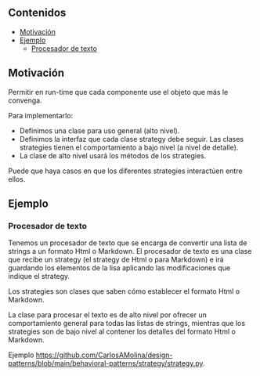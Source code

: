## Contenidos

- [Motivación](#motivación)
- [Ejemplo](#ejemplo)
  - [Procesador de texto](#procesador-de-texto)

## Motivación

Permitir en run-time que cada componente use el objeto que más le convenga.

Para implementarlo:

- Definimos una clase para uso general (alto nivel).
- Definimos la interfaz que cada clase strategy debe seguir. Las clases strategies tienen el comportamiento a bajo nivel (a nivel de detalle).
- La clase de alto nivel usará los métodos de los strategies.

Puede que haya casos en que los diferentes strategies interactúen entre ellos.

## Ejemplo

### Procesador de texto 

Tenemos un procesador de texto que se encarga de convertir una lista de strings a un formato Html o Markdown. El procesador de texto es una clase que recibe un strategy (el strategy de Html o para Markdown) e irá guardando los elementos de la lisa aplicando las modificaciones que indique el strategy.

Los strategies son clases que saben cómo establecer el formato Html o Markdown.

La clase para procesar el texto es de alto nivel por ofrecer un comportamiento general para todas las listas de strings, mientras que los strategies son de bajo nivel al contener los detalles del formato Html o Markdown.

Ejemplo <https://github.com/CarlosAMolina/design-patterns/blob/main/behavioral-patterns/strategy/strategy.py>.

